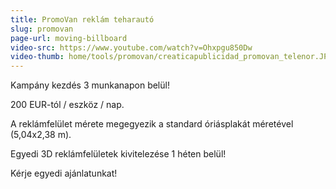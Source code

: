 ```yaml
---
title: PromoVan reklám teharautó
slug: promovan
page-url: moving-billboard
video-src: https://www.youtube.com/watch?v=Ohxpgu850Dw
video-thumb: home/tools/promovan/creaticapublicidad_promovan_telenor.JPG
---
```


Kampány kezdés 3 munkanapon belül!

200 EUR-tól / eszköz / nap.

A reklámfelület mérete megegyezik a standard óriásplakát méretével (5,04x2,38 m).

Egyedi 3D reklámfelületek kivitelezése 1 héten belül!

Kérje egyedi ajánlatunkat!
